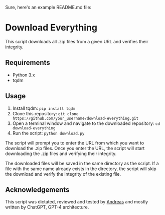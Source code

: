 Sure, here's an example README.md file:

Download Everything
===================

This script downloads all .zip files from a given URL and verifies their integrity.

Requirements
------------

*   Python 3.x
*   tqdm

Usage
-----

1.  Install tqdm: `pip install tqdm`
2.  Clone this repository: `git clone https://github.com/your_username/download-everything.git`
3.  Open a terminal window and navigate to the downloaded repository: `cd download-everything`
4.  Run the script: `python download.py`

The script will prompt you to enter the URL from which you want to download the .zip files. Once you enter the URL, the script will start downloading the .zip files and verifying their integrity.

The downloaded files will be saved in the same directory as the script. If a file with the same name already exists in the directory, the script will skip the download and verify the integrity of the existing file.

Acknowledgements
----------------

This script was dictated, reviewed and tested by [Andreas](https://github.com/androidand) and mostly written by ChatGPT, GPT-4 architecture.
